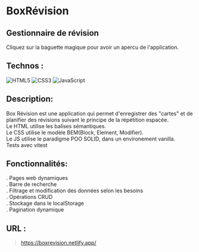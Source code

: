 # BoxRévision

## Gestionnaire de révision
Cliquez sur la baguette magique pour avoir un apercu de l'application.


## Technos :

![HTML5](https://img.shields.io/badge/html5-%23E34F26.svg?style=for-the-badge&logo=html5&logoColor=white)
![CSS3](https://img.shields.io/badge/css3-%231572B6.svg?style=for-the-badge&logo=css3&logoColor=white)
![JavaScript](https://img.shields.io/badge/javascript-%23323330.svg?style=for-the-badge&logo=javascript&logoColor=%23F7DF1E)

## Description:
Box Révision est une application qui permet d'enregistrer des "cartes" et de planifier des révisions suivant le principe de la répétition espacée.<br>
Le HTML utilise les balises sémantiques.<br>
Le CSS utilise le modèle BEM(Block, Element, Modifier).<br>
Le JS utilise le paradigme POO SOLID, dans un environement vanilla.<br>
Tests avec vitest<br>

## Fonctionnalités:
. Pages web dynamiques<br>
. Barre de recherche<br>
. Filtrage et modification des données selon les besoins<br>
. Opérations CRUD<br>
. Stockage dans le localStorage<br>
. Pagination dynamique<br>

## URL :
> https://boxrevision.netlify.app/

